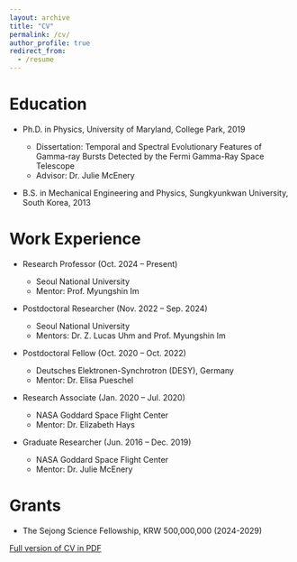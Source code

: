 ```yaml
---
layout: archive
title: "CV"
permalink: /cv/
author_profile: true
redirect_from:
  - /resume
---
```




Education
======
* Ph.D. in Physics, University of Maryland, College Park, 2019  
  * Dissertation: Temporal and Spectral Evolutionary Features of Gamma-ray Bursts Detected by the Fermi Gamma-Ray Space Telescope  
  * Advisor: Dr. Julie McEnery  

* B.S. in Mechanical Engineering and Physics, Sungkyunkwan University, South Korea, 2013  

Work Experience
======
* Research Professor (Oct. 2024 – Present)  
  * Seoul National University  
  * Mentor: Prof. Myungshin Im  

* Postdoctoral Researcher (Nov. 2022 – Sep. 2024)  
  * Seoul National University  
  * Mentors: Dr. Z. Lucas Uhm and Prof. Myungshin Im  

* Postdoctoral Fellow (Oct. 2020 – Oct. 2022)  
  * Deutsches Elektronen-Synchrotron (DESY), Germany  
  * Mentor: Dr. Elisa Pueschel  

* Research Associate (Jan. 2020 – Jul. 2020)  
  * NASA Goddard Space Flight Center  
  * Mentor: Dr. Elizabeth Hays  

* Graduate Researcher (Jun. 2016 – Dec. 2019)  
  * NASA Goddard Space Flight Center  
  * Mentor: Dr. Julie McEnery

Grants
======
* The Sejong Science Fellowship, KRW 500,000,000 (2024-2029)

[Full version of CV in PDF](/cv.pdf)